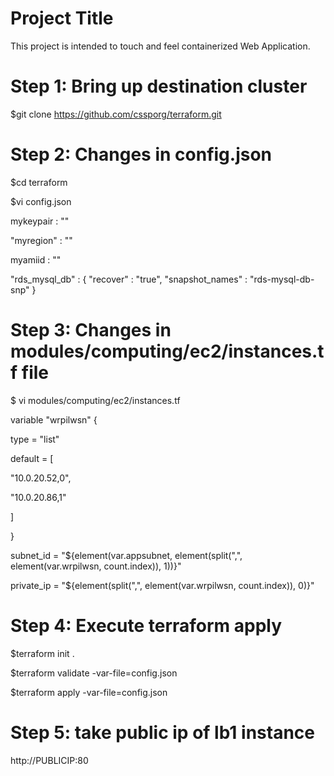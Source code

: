 # Project Title
This project is intended to touch and feel containerized Web Application. 

# Step 1: Bring up destination cluster

$git clone https://github.com/cssporg/terraform.git

# Step 2: Changes in config.json

$cd terraform

$vi config.json

mykeypair : ""

"myregion" : ""

myamiid : ""

"rds_mysql_db" : {
  "recover" : "true",
  "snapshot_names" : "rds-mysql-db-snp"
}

# Step 3: Changes in modules/computing/ec2/instances.tf file

$ vi modules/computing/ec2/instances.tf

variable "wrpilwsn" {

type = "list"

default = [

"10.0.20.52,0",

"10.0.20.86,1"

]

}

subnet_id = "${element(var.appsubnet, element(split(",", element(var.wrpilwsn, count.index)), 1))}"

private_ip = "${element(split(",", element(var.wrpilwsn, count.index)), 0)}"

# Step 4: Execute terraform apply

$terraform init .

$terraform validate -var-file=config.json

$terraform apply -var-file=config.json

# Step 5: take public ip of lb1 instance
http://PUBLICIP:80
